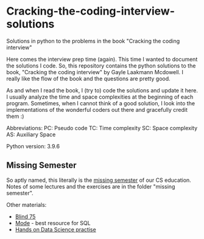 # Cracking-the-coding-interview-solutions
Solutions in python to the problems in the book "Cracking the coding interview"

Here comes the interview prep time (again).
This time I wanted to document the solutions I code. So, this repository contains the python solutions to the book, "Cracking the coding interview" by  Gayle Laakmann Mcdowell. I really like the flow of the book and the questions are pretty good.

As and when I read the book, I (try to) code the solutions and update it here. I usually analyze the time and space complexities at the beginning of each program. Sometimes, when I cannot think of a good solution, I look into the implementations of the wonderful coders out there and gracefully credit them :)

Abbreviations:
PC: Pseudo code
TC: Time complexity
SC: Space complexity
AS: Auxiliary Space

Python version: 3.9.6

## Missing Semester
So aptly named, this literally is the [missing semester](https://missing.csail.mit.edu/) of our CS education. Notes of some lectures and the exercises are in the folder "missing semester".

Other materials:
* [Blind 75](https://leetcode.com/discuss/general-discussion/460599/blind-75-leetcode-questions)
* [Mode](https://mode.com/sql-tutorial/) - best resource for SQL
* [Hands on Data Science practise](https://data-puzzles.com/) 
